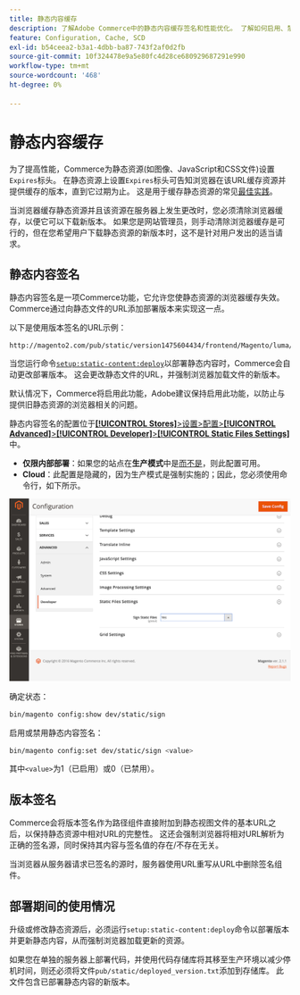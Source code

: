```yaml
---
title: 静态内容缓存
description: 了解Adobe Commerce中的静态内容缓存签名和性能优化。 了解如何启用、禁用和配置缓存功能。
feature: Configuration, Cache, SCD
exl-id: b54ceea2-b3a1-4dbb-ba87-743f2af0d2fb
source-git-commit: 10f324478e9a5e80fc4d28ce680929687291e990
workflow-type: tm+mt
source-wordcount: '468'
ht-degree: 0%

---
```


# 静态内容缓存

为了提高性能，Commerce为静态资源(如图像、JavaScript和CSS文件)设置`Expires`标头。
在静态资源上设置`Expires`标头可告知浏览器在该URL缓存资源并提供缓存的版本，直到它过期为止。
这是用于缓存静态资源的常见[最佳实践](https://developer.yahoo.com/performance/rules.html#expires=)。

当浏览器缓存静态资源并且该资源在服务器上发生更改时，您必须清除浏览器缓存，以便它可以下载新版本。
如果您是网站管理员，则手动清除浏览器缓存是可行的，但在您希望用户下载静态资源的新版本时，这不是针对用户发出的适当请求。

## 静态内容签名

静态内容签名是一项Commerce功能，它允许您使静态资源的浏览器缓存失效。
Commerce通过向静态文件的URL添加部署版本来实现这一点。

以下是使用版本签名的URL示例：

```
http://magento2.com/pub/static/version1475604434/frontend/Magento/luma/en_US/images/logo.svg
```

当您运行命令[`setup:static-content:deploy`](../cli/static-view-file-deployment.md)以部署静态内容时，Commerce会自动更改部署版本。
这会更改静态文件的URL，并强制浏览器加载文件的新版本。

默认情况下，Commerce将启用此功能，Adobe建议保持启用此功能，以防止与提供旧静态资源的浏览器相关的问题。

静态内容签名的配置位于&#x200B;[**[!UICONTROL Stores]**>设置>配置>**[!UICONTROL Advanced]**>**[!UICONTROL Developer]**>**[!UICONTROL Static Files Settings]**](https://experienceleague.adobe.com/en/docs/commerce-admin/systems/tools/developer-tools#static-file-signatures)中。

- **仅限内部部署**：如果您的站点在&#x200B;**生产模式**&#x200B;中是[而不是](https://experienceleague.adobe.com/docs/commerce-operations/configuration-guide/setup/application-modes.html#production-mode)，则此配置可用。
- **Cloud**：此配置是隐藏的，因为生产模式是强制实施的；因此，您必须使用命令行，如下所示。

![静态文件设置](../../assets/configuration/static-files-settings.png)

确定状态：

```bash
bin/magento config:show dev/static/sign
```

启用或禁用静态内容签名：

```bash
bin/magento config:set dev/static/sign <value>
```

其中`<value>`为1（已启用）或0（已禁用）。

## 版本签名

Commerce会将版本签名作为路径组件直接附加到静态视图文件的基本URL之后，以保持静态资源中相对URL的完整性。
这还会强制浏览器将相对URL解析为正确的签名源，同时保持其内容与签名值的存在/不存在无关。

当浏览器从服务器请求已签名的源时，服务器使用URL重写从URL中删除签名组件。

## 部署期间的使用情况

升级或修改静态资源后，必须运行`setup:static-content:deploy`命令以部署版本并更新静态内容，从而强制浏览器加载更新的资源。

如果您在单独的服务器上部署代码，并使用代码存储库将其移至生产环境以减少停机时间，则还必须将文件`pub/static/deployed_version.txt`添加到存储库。
此文件包含已部署静态内容的新版本。
